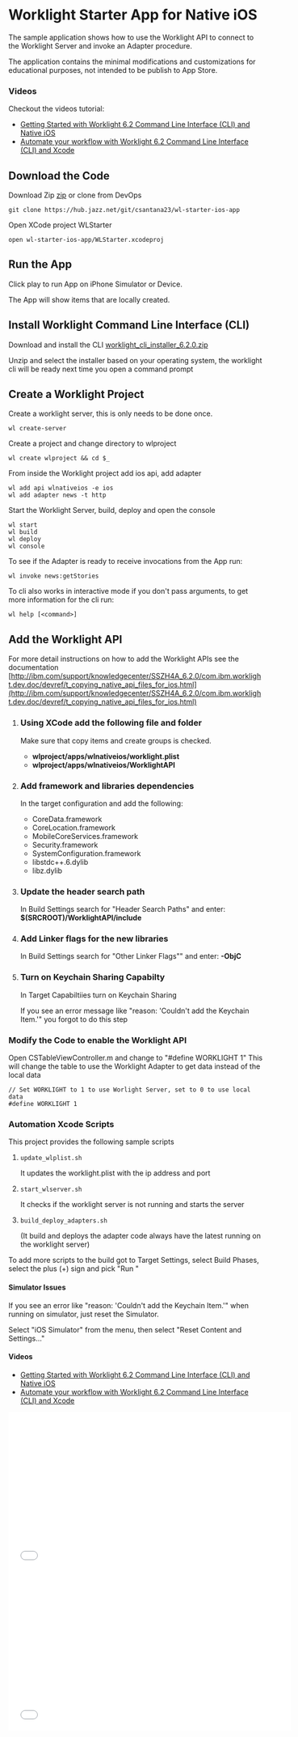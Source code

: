 # Worklight Starter App for Native iOS

The sample application shows how to use the Worklight API to connect to the Worklight Server and invoke an Adapter procedure.

The application contains the minimal modifications and customizations for educational purposes, not intended to be publish to App Store.

### Videos
Checkout the videos tutorial:

- [Getting Started with Worklight 6.2 Command Line Interface (CLI) and Native iOS](http://youtu.be/7y6K2ysHtRY)
- [Automate your workflow with Worklight 6.2 Command Line Interface (CLI) and Xcode](http://youtu.be/fJd38JfQpuE) 

## Download the Code

Download Zip [zip](https://github.com/csantanapr/wl-starter-ios-app/archive/master.zip) or clone from DevOps

	git clone https://hub.jazz.net/git/csantana23/wl-starter-ios-app


Open XCode project WLStarter
    
    open wl-starter-ios-app/WLStarter.xcodeproj


## Run the App 

Click play to run App on iPhone Simulator or Device. 

The App will show items that are locally created.

## Install Worklight Command Line Interface (CLI)
Download and install the CLI  [worklight_cli_installer_6.2.0.zip](http://public.dhe.ibm.com/ibmdl/export/pub/software/mobile-solutions/worklight/worklight_cli_installer_6.2.0.zip)

Unzip and select the installer based on your operating system, the worklight cli will be ready next time you open a command prompt


## Create a Worklight Project

Create a worklight server, this is only needs to be done once.
    
    wl create-server
    
Create a project and change directory to wlproject

    wl create wlproject && cd $_
    
From inside the Worklight project add ios api, add adapter

    wl add api wlnativeios -e ios
    wl add adapter news -t http

Start the Worklight Server, build, deploy and open the console
    
    wl start
    wl build
    wl deploy
    wl console

To see if the Adapter is ready to receive invocations from the App run:

    wl invoke news:getStories
    
To cli also works in interactive mode if you don't pass arguments, to get more information for the cli run:

    wl help [<command>]


## Add the Worklight API
For more detail instructions on how to add the Worklight APIs see the documentation [http://ibm.com/support/knowledgecenter/SSZH4A_6.2.0/com.ibm.worklight.dev.doc/devref/t_copying_native_api_files_for_ios.html](http://ibm.com/support/knowledgecenter/SSZH4A_6.2.0/com.ibm.worklight.dev.doc/devref/t_copying_native_api_files_for_ios.html)

1. ### Using XCode add the following file and folder
	Make sure that copy items and create groups is checked.

    - **wlproject/apps/wlnativeios/worklight.plist**
    - **wlproject/apps/wlnativeios/WorklightAPI**

2. ### Add framework and libraries dependencies
	In the target configuration and add the following:

	- CoreData.framework
	- CoreLocation.framework
	- MobileCoreServices.framework
	- Security.framework
	- SystemConfiguration.framework
	- libstdc++.6.dylib
	- libz.dylib

3. ### Update the header search path
	In Build Settings search for "Header Search Paths" and enter: **$(SRCROOT)/WorklightAPI/include**

4. ### Add Linker flags for the new libraries
	In Build Settings  search for "Other Linker Flags"" and enter: **-ObjC**

5. ### Turn on Keychain Sharing Capabilty
	In Target Capabiltiies turn on Keychain Sharing

	If you see an error message like "reason: 'Couldn't add the Keychain Item.'" you forgot to do this step

### Modify the Code to enable the Worklight API
Open CSTableViewController.m and change to "#define WORKLIGHT 1"
This will change the table to use the Worklight Adapter to get data instead of the local data

    // Set WORKLIGHT to 1 to use Worlight Server, set to 0 to use local data
    #define WORKLIGHT 1

### Automation Xcode Scripts

This project provides the following sample scripts

1. `update_wlplist.sh` 
	
	It updates the worklight.plist with the ip address and port

2. `start_wlserver.sh` 

	It checks if the worklight server is not running and starts the server

3. `build_deploy_adapters.sh` 

	(It build and deploys the adapter code always have the latest running on the worklight server)

To add more scripts to the build got to Target Settings, select Build Phases, select the plus (+) sign and pick "Run "


#### Simulator Issues
If you see an error like "reason: 'Couldn't add the Keychain Item.'" when running on simulator, just reset the Simulator. 

Select "iOS Simulator" from the menu, then select "Reset Content and Settings..."

#### Videos
- [Getting Started with Worklight 6.2 Command Line Interface (CLI) and Native iOS](http://youtu.be/7y6K2ysHtRY)
- [Automate your workflow with Worklight 6.2 Command Line Interface (CLI) and Xcode](http://youtu.be/fJd38JfQpuE) 
<iframe width="560" height="315" src="//www.youtube.com/embed/7y6K2ysHtRY" frameborder="0" allowfullscreen></iframe>

<iframe width="560" height="315" src="//www.youtube.com/embed/fJd38JfQpuE" frameborder="0" allowfullscreen></iframe>






